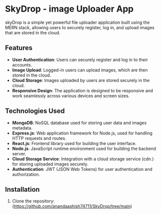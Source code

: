 # SkyDrop - image Uploader App

skyDrop is a simple yet powerful file uploader application built using the MERN stack, allowing users to securely register, log in, and upload images that are stored in the cloud.

## Features

- **User Authentication**: Users can securely register and log in to their accounts.
- **Image Upload**: Logged-in users can upload images, which are then stored in the cloud.
- **Cloud Storage**: Images uploaded by users are stored securely in the cloud.
- **Responsive Design**: The application is designed to be responsive and work seamlessly across various devices and screen sizes.

## Technologies Used

- **MongoDB**: NoSQL database used for storing user data and images metadata.
- **Express.js**: Web application framework for Node.js, used for handling HTTP requests and routes.
- **React.js**: Frontend library used for building the user interface.
- **Node.js**: JavaScript runtime environment used for building the backend server.
- **Cloud Storage Service**: Integration with a cloud storage service (cdn.) for storing uploaded images securely.
- **Authentication**: JWT (JSON Web Tokens) for user authentication and authorization.

## Installation

1. Clone the repository:(https://github.com/anandaashish74711/SkyDrop/tree/main)

